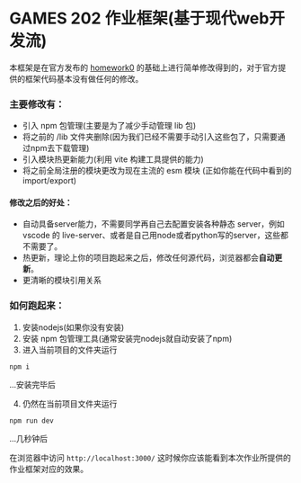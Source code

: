 # GAMES 202 作业框架(基于现代web开发流)

本框架是在官方发布的 [homework0](http://games-cn.org/forums/topic/zuoye0fabugonggao/) 的基础上进行简单修改得到的，对于官方提供的框架代码基本没有做任何的修改。

### 主要修改有：

- 引入 npm 包管理(主要是为了减少手动管理 lib 包)
- 将之前的 /lib 文件夹删除(因为我们已经不需要手动引入这些包了，只需要通过npm去下载管理)
- 引入模块热更新能力(利用 vite 构建工具提供的能力)
- 将之前全局注册的模块更改为现在主流的 esm 模块 (正如你能在代码中看到的 import/export)

#### 修改之后的好处：
- 自动具备server能力，不需要同学再自己去配置安装各种静态 server，例如vscode 的 live-server、或者是自己用node或者python写的server，这些都不需要了。
- 热更新，理论上你的项目跑起来之后，修改任何源代码，浏览器都会**自动更新**。
- 更清晰的模块引用关系

### 如何跑起来：
1. 安装nodejs(如果你没有安装)
2. 安装 npm 包管理工具(通常安装完nodejs就自动安装了npm)
3. 进入当前项目的文件夹运行
```
npm i
```
...安装完毕后

4. 仍然在当前项目文件夹运行
```
npm run dev
```
...几秒钟后

在浏览器中访问 `http://localhost:3000/` 这时候你应该能看到本次作业所提供的作业框架对应的效果。




